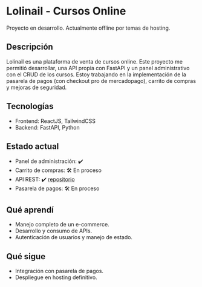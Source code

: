 # Lolinail - Cursos Online
Proyecto en desarrollo. Actualmente offline por temas de hosting.

## Descripción
Lolinail es una plataforma de venta de cursos online. Este proyecto me permitió desarrollar, una API propia con FastAPI y un panel administrativo con el CRUD de los cursos. Estoy trabajando en la implementación de la pasarela de pagos (con checkout pro de mercadopago), carrito de compras y mejoras de seguridad.

## Tecnologías
- Frontend: ReactJS, TailwindCSS
- Backend: FastAPI, Python

## Estado actual
- Panel de administración: ✔️
- Carrito de compras: 🛠️ En proceso
- API REST: ✔️ [repositorio](https://github.com/matiasDev4/api_turnos)
- Pasarela de pagos: 🛠️ En proceso

## Qué aprendí
- Manejo completo de un e-commerce.
- Desarrollo y consumo de APIs.
- Autenticación de usuarios y manejo de estado.

## Qué sigue
- Integración con pasarela de pagos.
- Despliegue en hosting definitivo.


